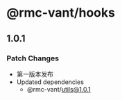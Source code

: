 # @rmc-vant/hooks

## 1.0.1

### Patch Changes

- 第一版本发布
- Updated dependencies
  - @rmc-vant/utils@1.0.1
